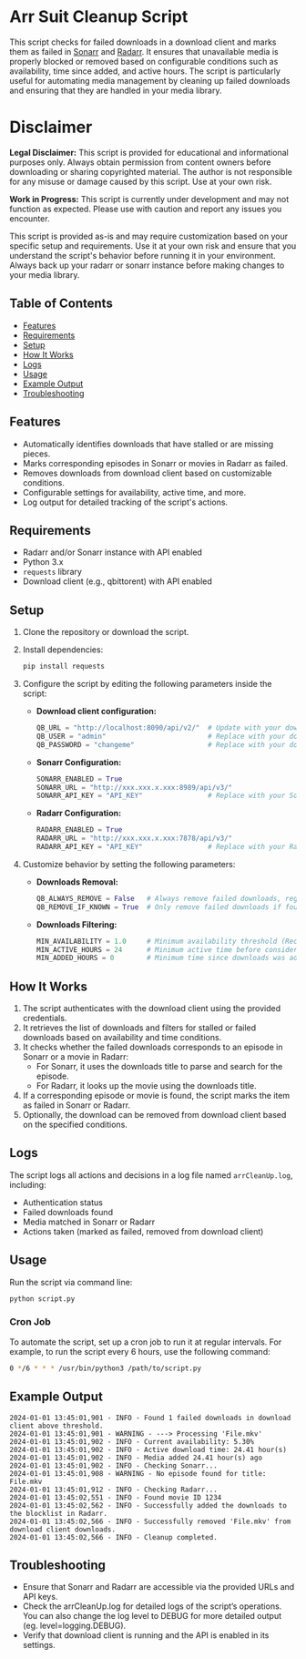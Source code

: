 # Arr Suit Cleanup Script

This script checks for failed downloads in a download client and marks them as failed in [Sonarr](https://github.com/Sonarr/Sonarr) and [Radarr](https://github.com/Radarr/Radarr). It ensures that unavailable media is properly blocked or removed based on configurable conditions such as availability, time since added, and active hours. The script is particularly useful for automating media management by cleaning up failed downloads and ensuring that they are handled in your media library.

# Disclaimer

**Legal Disclaimer:** This script is provided for educational and informational purposes only. Always obtain permission from content owners before downloading or sharing copyrighted material. The author is not responsible for any misuse or damage caused by this script. Use at your own risk.

**Work in Progress:** This script is currently under development and may not function as expected. Please use with caution and report any issues you encounter.

This script is provided as-is and may require customization based on your specific setup and requirements. Use it at your own risk and ensure that you understand the script's behavior before running it in your environment. Always back up your radarr or sonarr instance before making changes to your media library.

## Table of Contents

- [Features](#features)
- [Requirements](#requirements)
- [Setup](#setup)
- [How It Works](#how-it-works)
- [Logs](#logs)
- [Usage](#usage)
- [Example Output](#example-output)
- [Troubleshooting](#troubleshooting)

## Features

- Automatically identifies downloads that have stalled or are missing pieces.
- Marks corresponding episodes in Sonarr or movies in Radarr as failed.
- Removes downloads from download client based on customizable conditions.
- Configurable settings for availability, active time, and more.
- Log output for detailed tracking of the script's actions.

## Requirements

- Radarr and/or Sonarr instance with API enabled
- Python 3.x
- `requests` library
- Download client (e.g., qbittorent) with API enabled

## Setup

1. Clone the repository or download the script.
2. Install dependencies:
   ```bash
   pip install requests
   ```
3. Configure the script by editing the following parameters inside the script:

   - **Download client configuration:**

     ```python
     QB_URL = "http://localhost:8090/api/v2/"  # Update with your download client URL
     QB_USER = "admin"                         # Replace with your download client username
     QB_PASSWORD = "changeme"                  # Replace with your download client password
     ```

   - **Sonarr Configuration:**

     ```python
     SONARR_ENABLED = True
     SONARR_URL = "http://xxx.xxx.x.xxx:8989/api/v3/"
     SONARR_API_KEY = "API_KEY"                # Replace with your Sonarr API key
     ```

   - **Radarr Configuration:**
     ```python
     RADARR_ENABLED = True
     RADARR_URL = "http://xxx.xxx.x.xxx:7878/api/v3/"
     RADARR_API_KEY = "API_KEY"                # Replace with your Radarr API key
     ```

4. Customize behavior by setting the following parameters:

   - **Downloads Removal:**

     ```python
     QB_ALWAYS_REMOVE = False   # Always remove failed downloads, regardless of Sonarr or Radarr check
     QB_REMOVE_IF_KNOWN = True  # Only remove failed downloads if found in Sonarr or Radarr
     ```

   - **Downloads Filtering:**
     ```python
     MIN_AVAILABILITY = 1.0     # Minimum availability threshold (Recommended: 1.0 for 100%)
     MIN_ACTIVE_HOURS = 24      # Minimum active time before considering availability (e.g., 24 hours)
     MIN_ADDED_HOURS = 0        # Minimum time since downloads was added (e.g., 0 hours)
     ```

## How It Works

1. The script authenticates with the download client using the provided credentials.
2. It retrieves the list of downloads and filters for stalled or failed downloads based on availability and time conditions.
3. It checks whether the failed downloads corresponds to an episode in Sonarr or a movie in Radarr:
   - For Sonarr, it uses the downloads title to parse and search for the episode.
   - For Radarr, it looks up the movie using the downloads title.
4. If a corresponding episode or movie is found, the script marks the item as failed in Sonarr or Radarr.
5. Optionally, the download can be removed from download client based on the specified conditions.

## Logs

The script logs all actions and decisions in a log file named `arrCleanUp.log`, including:

- Authentication status
- Failed downloads found
- Media matched in Sonarr or Radarr
- Actions taken (marked as failed, removed from download client)

## Usage

Run the script via command line:

```bash
python script.py
```

### Cron Job

To automate the script, set up a cron job to run it at regular intervals. For example, to run the script every 6 hours, use the following command:

```bash
0 */6 * * * /usr/bin/python3 /path/to/script.py
```

## Example Output

    2024-01-01 13:45:01,901 - INFO - Found 1 failed downloads in download client above threshold.
    2024-01-01 13:45:01,901 - WARNING - ---> Processing 'File.mkv'
    2024-01-01 13:45:01,902 - INFO - Current availability: 5.30%
    2024-01-01 13:45:01,902 - INFO - Active download time: 24.41 hour(s)
    2024-01-01 13:45:01,902 - INFO - Media added 24.41 hour(s) ago
    2024-01-01 13:45:01,902 - INFO - Checking Sonarr...
    2024-01-01 13:45:01,908 - WARNING - No episode found for title: File.mkv
    2024-01-01 13:45:01,912 - INFO - Checking Radarr...
    2024-01-01 13:45:02,551 - INFO - Found movie ID 1234
    2024-01-01 13:45:02,562 - INFO - Successfully added the downloads to the blocklist in Radarr.
    2024-01-01 13:45:02,566 - INFO - Successfully removed 'File.mkv' from download client downloads.
    2024-01-01 13:45:02,566 - INFO - Cleanup completed.

## Troubleshooting

- Ensure that Sonarr and Radarr are accessible via the provided URLs and API keys.
- Check the arrCleanUp.log for detailed logs of the script’s operations. You can also change the log level to DEBUG for more detailed output (eg. level=logging.DEBUG).
- Verify that download client is running and the API is enabled in its settings.
